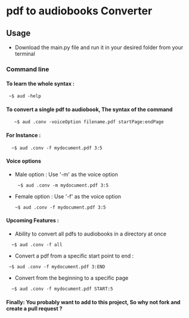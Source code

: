 # pdf to audiobooks Converter

## Usage 
  - Download the main.py file and run it in your desired folder from your terminal
  
 ### Command line
 #### To learn the whole syntax : 
 
   ```shell
    ~$ aud -help
   ```
 #### To convert a single pdf to audiobook, The syntax of the command
  ```shell
     ~$ aud .conv -voiceOption filename.pdf startPage:endPage
   ```
 #### For Instance :
   ```shell
     ~$ aud .conv -f mydocument.pdf 3:5
   ```
 #### Voice options 
 - Male option : Use '-m' as the voice option
   ```shell
    ~$ aud .conv -m mydocument.pdf 3:5
   ```
 - Female option : Use '-f' as the voice option
     ```shell
   ~$ aud .conv -f mydocument.pdf 3:5
   ```
 #### Upcoming Features :
  - Ability to convert all pdfs to audiobooks in a directory at once
   
   ```shell
     ~$ aud .conv -f all
   ``` 
  - Convert a pdf from a specific start point to end :
  
   ```shell
    ~$ aud .conv -f mydocument.pdf 3:END
   ```
  - Convert from the beginning to a specific page
  
   ```shell
     ~$ aud .conv -f mydocument.pdf START:5
   ```
#### Finally: You probably want to add to this project, So why not fork and create a pull request ?
